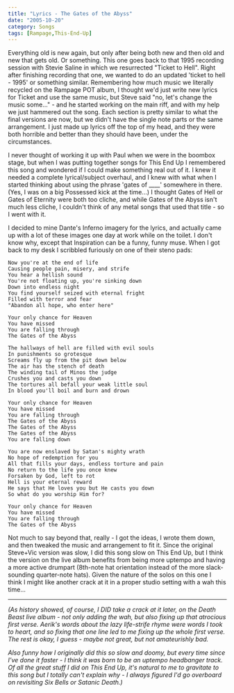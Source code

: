 ```yaml
---
title: "Lyrics - The Gates of the Abyss"
date: "2005-10-20"
category: Songs
tags: [Rampage,This-End-Up]
---
```


Everything old is new again, but only after being both new and then old and new that gets old. Or something. This one goes back to that 1995 recording session with Stevie Saline in which we resurrected "Ticket to Hell". Right after finishing recording that one, we wanted to do an updated 'ticket to hell - 1995' or something similar. Remembering how much music we literally recycled on the Rampage POT album, I thought we'd just write new lyrics for Ticket and use the same music, but Steve said "no, let's change the music some..." - and he started working on the main riff, and with my help we just hammered out the song. Each section is pretty similar to what the final versions are now, but we didn't have the single note parts or the same arrangement. I just made up lyrics off the top of my head, and they were both horrible and better than they should have been, under the circumstances.

I never thought of working it up with Paul when we were in the boombox stage, but when I was putting together songs for This End Up I remembered this song and wondered if I could make something real out of it. I knew it needed a complete lyrical/subject overhaul, and I knew with what when I started thinking about using the phrase 'gates of \_\_\_\_' somewhere in there. (Yes, I was on a big Possessed kick at the time...) I thought Gates of Hell or Gates of Eternity were both too cliche, and while Gates of the Abyss isn't much less cliche, I couldn't think of any metal songs that used that title - so I went with it.

I decided to mine Dante's Inferno imagery for the lyrics, and actually came up with a lot of these images one day at work while on the toilet. I don't know why, except that Inspiration can be a funny, funny muse. When I got back to my desk I scribbled furiously on one of their steno pads:

```
Now you're at the end of life 
Causing people pain, misery, and strife
You hear a hellish sound
You're not floating up, you're sinking down
Down into endless night
You find yourself seized with eternal fright
Filled with terror and fear
"Abandon all hope, who enter here"

Your only chance for Heaven 
You have missed
You are falling through
The Gates of the Abyss

The hallways of hell are filled with evil souls
In punishments so grotesque
Screams fly up from the pit down below
The air has the stench of death
The winding tail of Minos the judge
Crushes you and casts you down
The tortures all befall your weak little soul
In blood you'll boil and burn and drown

Your only chance for Heaven 
You have missed
You are falling through
The Gates of the Abyss
The Gates of the Abyss
The Gates of the Abyss
You are falling down

You are now enslaved by Satan's mighty wrath
No hope of redemption for you
All that fills your days, endless torture and pain
No return to the life you once knew
Forsaken by God, left to rot
Hell is your eternal reward
He says that He loves you but He casts you down
So what do you worship Him for?

Your only chance for Heaven 
You have missed
You are falling through
The Gates of the Abyss
```

Not much to say beyond that, really - I got the ideas, I wrote them down, and then tweaked the music and arrangement to fit it. Since the original Steve+Vic version was slow, I did this song slow on This End Up, but I think the version on the live album benefits from being more uptempo and having a more active drumpart (8th-note hat orientation instead of the more slack-sounding quarter-note hats). Given the nature of the solos on this one I think I might like another crack at it in a proper studio setting with a wah this time...

***

*(As history showed, of course, I DID take a crack at it later, on the Death Beast live album - not only adding the wah, but also fixing up that atrocious first verse. Aerik's words about the lazy life-strife rhyme were words I took to heart, and so fixing that one line led to me fixing up the whole first verse. The rest is okay, I guess - maybe not great, but not amateurishly bad.*

*Also funny how I originally did this so slow and doomy, but every time since I've done it faster - I think it was born to be an uptempo headbanger track. Of all the great stuff I did on This End Up, it's natural to me to gravitate to this song but I totally can't explain why - I always figured I'd go overboard on revisiting Six Bells or Satanic Death.)*
